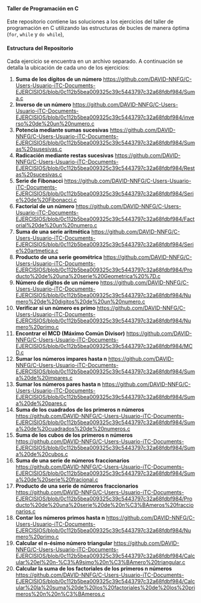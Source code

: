 #### Taller de Programación en C

Este repositorio contiene las soluciones a los ejercicios del taller de programación en C utilizando las estructuras de bucles de manera óptima (`for`, `while` y `do while`),

#### Estructura del Repositorio

Cada ejercicio se encuentra en un archivo separado. A continuación se detalla la ubicación de cada uno de los ejercicios:

1. **Suma de los dígitos de un número**
https://github.com/DAVID-NNFG/C-Users-Usuario-iTC-Documents-EJERCISIOS/blob/0c112b5bea009325c39c5443797c32a68fdbf984/Suma.c
2. **Inverso de un número**
https://github.com/DAVID-NNFG/C-Users-Usuario-iTC-Documents-EJERCISIOS/blob/0c112b5bea009325c39c5443797c32a68fdbf984/inverso%20de%20un%20numero.c
3. **Potencia mediante sumas sucesivas**
https://github.com/DAVID-NNFG/C-Users-Usuario-iTC-Documents-EJERCISIOS/blob/0c112b5bea009325c39c5443797c32a68fdbf984/Sumas%20susesivas.c
4. **Radicación mediante restas sucesivas**
https://github.com/DAVID-NNFG/C-Users-Usuario-iTC-Documents-EJERCISIOS/blob/0c112b5bea009325c39c5443797c32a68fdbf984/Restas%20sucesivas.c
5. **Serie de Fibonacci**
https://github.com/DAVID-NNFG/C-Users-Usuario-iTC-Documents-EJERCISIOS/blob/0c112b5bea009325c39c5443797c32a68fdbf984/Serie%20de%20Fibonacci.c
6. **Factorial de un número**
https://github.com/DAVID-NNFG/C-Users-Usuario-iTC-Documents-EJERCISIOS/blob/0c112b5bea009325c39c5443797c32a68fdbf984/Factorial%20de%20un%20numero.c
7. **Suma de una serie aritmética**
https://github.com/DAVID-NNFG/C-Users-Usuario-iTC-Documents-EJERCISIOS/blob/0c112b5bea009325c39c5443797c32a68fdbf984/Serie%20artmetica.c
8. **Producto de una serie geométrica**
https://github.com/DAVID-NNFG/C-Users-Usuario-iTC-Documents-EJERCISIOS/blob/0c112b5bea009325c39c5443797c32a68fdbf984/Producto%20de%20una%20serie%20Geometrica%20%7D.c
9. **Número de dígitos de un número**
https://github.com/DAVID-NNFG/C-Users-Usuario-iTC-Documents-EJERCISIOS/blob/0c112b5bea009325c39c5443797c32a68fdbf984/Numero%20de%20digitos%20de%20un%20numero.c
10. **Verificar si un número es primo**
https://github.com/DAVID-NNFG/C-Users-Usuario-iTC-Documents-EJERCISIOS/blob/0c112b5bea009325c39c5443797c32a68fdbf984/Numero%20primo.c
11. **Encontrar el MCD (Máximo Común Divisor)**
https://github.com/DAVID-NNFG/C-Users-Usuario-iTC-Documents-EJERCISIOS/blob/0c112b5bea009325c39c5443797c32a68fdbf984/MCD.c
12. **Sumar los números impares hasta n**
https://github.com/DAVID-NNFG/C-Users-Usuario-iTC-Documents-EJERCISIOS/blob/0c112b5bea009325c39c5443797c32a68fdbf984/Suma%20de%20impares.c
13. **Sumar los números pares hasta n**
https://github.com/DAVID-NNFG/C-Users-Usuario-iTC-Documents-EJERCISIOS/blob/0c112b5bea009325c39c5443797c32a68fdbf984/Suma%20de%20pares.c
14. **Suma de los cuadrados de los primeros n números**
https://github.com/DAVID-NNFG/C-Users-Usuario-iTC-Documents-EJERCISIOS/blob/0c112b5bea009325c39c5443797c32a68fdbf984/Suma%20de%20cuadrados%20de%20numeros.c
15. **Suma de los cubos de los primeros n números**
https://github.com/DAVID-NNFG/C-Users-Usuario-iTC-Documents-EJERCISIOS/blob/0c112b5bea009325c39c5443797c32a68fdbf984/Suma%20de%20cubos.c
16. **Suma de una serie de números fraccionarios**
https://github.com/DAVID-NNFG/C-Users-Usuario-iTC-Documents-EJERCISIOS/blob/0c112b5bea009325c39c5443797c32a68fdbf984/Suma%20de%20serie%20fracional.c
17. **Producto de una serie de números fraccionarios**
https://github.com/DAVID-NNFG/C-Users-Usuario-iTC-Documents-EJERCISIOS/blob/0c112b5bea009325c39c5443797c32a68fdbf984/Producto%20de%20una%20serie%20de%20n%C3%BAmeros%20fraccionarios.c
18. **Contar los números primos hasta n**
https://github.com/DAVID-NNFG/C-Users-Usuario-iTC-Documents-EJERCISIOS/blob/0c112b5bea009325c39c5443797c32a68fdbf984/Numero%20primo.c
19. **Calcular el n-ésimo número triangular**
https://github.com/DAVID-NNFG/C-Users-Usuario-iTC-Documents-EJERCISIOS/blob/0c112b5bea009325c39c5443797c32a68fdbf984/Calcular%20el%20n-%C3%A9simo%20n%C3%BAmero%20triangular.c
20. **Calcular la suma de los factoriales de los primeros n números**
https://github.com/DAVID-NNFG/C-Users-Usuario-iTC-Documents-EJERCISIOS/blob/0c112b5bea009325c39c5443797c32a68fdbf984/Calcular%20la%20suma%20de%20los%20factoriales%20de%20los%20primeros%20n%20n%C3%BAmeros.c
